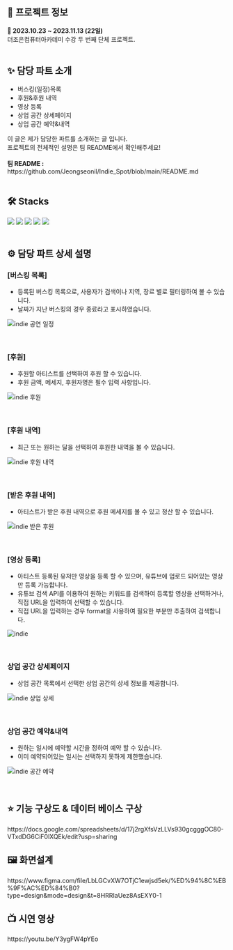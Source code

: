 <h2>🔎 프로젝트 정보</h2>
<div><b>📆 2023.10.23 ~ 2023.11.13 (22일)</b></div>
<div>더조은컴퓨터아카데미 수강 두 번째 단체 프로젝트.</div>
<br>
<h2>✨ 담당 파트 소개</h2>
<ul>
  <li>버스킹(일정)목록</li>
  <li>후원&후원 내역</li>
  <li>영상 등록</li>
  <li>상업 공간 상세페이지</li>
  <li>상업 공간 예약&내역</li>
</ul>
<div>이 글은 제가 담당한 파트를 소개하는 글 입니다.</div>
<div>프로젝트의 전체적인 설명은 팀 README에서 확인해주세요!</div>
<br>
<div><b>팀 README :</b> https://github.com/Jeongseonil/Indie_Spot/blob/main/README.md</div>
<br>
<h2>🛠 Stacks</h2>
<div>
  <img src="https://img.shields.io/badge/Flutter-02569B?style=flat&logo=flutter&logoColor=FFFFFF"/>
  <img src="https://img.shields.io/badge/Dart-0175C2?style=flat&logo=dart&logoColor=FFFFFF"/>
  <img src="https://img.shields.io/badge/Firebase-FFCA28?style=flat&logo=firebase&logoColor=FFFFFF"/>
  <img src="https://img.shields.io/badge/Github-181717?style=flat&logo=github&logoColor=FFFFFF"/>
  <img src="https://img.shields.io/badge/AndroidStudio-3DDC84?style=flat&logo=androidstudio&logoColor=FFFFFF"/> 
</div>
<br>
<h2>⚙ 담당 파트 상세 설명</h2>
<h3>[버스킹 목록]</h3>
<ul>
  <li>등록된 버스킹 목록으로, 사용자가 검색이나 지역, 장르 별로 필터링하여 볼 수 있습니다.</li>
  <li>날짜가 지난 버스킹의 경우 종료라고 표시하였습니다.</li>
</ul>

![indie 공연 일정](https://github.com/bang015/Indie_Spot/assets/137017329/82434280-b776-4ee8-9911-e7a3267bbc58)

<br>
<h3>[후원]</h3>
<ul>
  <li>후원할 아티스트를 선택하여 후원 할 수 있습니다.</li>
  <li>후원 금액, 메세지, 후원자명은 필수 입력 사항입니다.</li>
</ul>

![indie 후원](https://github.com/bang015/Indie_Spot/assets/137017329/698b0591-55a5-47ed-b3e1-058c15f0b165)

<br>
<h3>[후원 내역]</h3>
<ul>
  <li>최근 또는 원하는 달을 선택하여 후원한 내역을 볼 수 있습니다.</li>
</ul>

![indie 후원 내역](https://github.com/bang015/Indie_Spot/assets/137017329/98460027-910f-4402-a79b-57e3611ca502)

<br>
<h3>[받은 후원 내역]</h3>
<ul>
  <li>아티스트가 받은 후원 내역으로 후원 메세지를 볼 수 있고 정산 할 수 있습니다.</li>
</ul>

![indie 받은 후원](https://github.com/bang015/Indie_Spot/assets/137017329/66f6dc41-054f-424a-896b-45cfe9e5c951)

<br>
<h3>[영상 등록]</h3>
<ul>
  <li>아티스트 등록된 유저만 영상을 등록 할 수 있으며, 유튜브에 업로드 되어있는 영상만 등록 가능합니다.</li>
  <li>유튜브 검색 API를 이용하여 원하는 키워드를 검색하여 등록할 영상을 선택하거나, 직접 URL을 입력하여 선택할 수 있습니다.</li>
  <li>직접 URL을 입력하는 경우 format을 사용하여 필요한 부분만 추출하여 검색합니다.</li>
</ul>

![indie](https://github.com/bang015/Indie_Spot/assets/137017329/3a93364f-ebb3-427f-b771-0b08683485b6)

<br>
<h3>상업 공간 상세페이지</h3>
<ul>
  <li>상업 공간 목록에서 선택한 상업 공간의 상세 정보를 제공합니다.</li>
</ul>

![indie 상업 상세](https://github.com/bang015/Indie_Spot/assets/137017329/80e313e5-326c-4521-ac24-23cf289651a8)

<br>
<h3>상업 공간 예약&내역</h3>
<ul>
  <li>원하는 일시에 예약할 시간을 정하여 예약 할 수 있습니다.</li>
  <li>이미 예약되어있는 일시는 선택하지 못하게 제한했습니다.</li>
</ul>

![indie 공간 예약](https://github.com/bang015/Indie_Spot/assets/137017329/41a060bc-b992-43b8-9c60-5fe3a7e9a69b)

<br>
<h2>⭐ 기능 구상도 & 데이터 베이스 구상</h2>
https://docs.google.com/spreadsheets/d/17j2rgXfsVzLLVs930gcgggOC80-VTxdDG6CiF0lXQEk/edit?usp=sharing

<h2>🖼️ 화면설계</h2> 
https://www.figma.com/file/LbLGCvXW7OTjC1ewjsd5ek/%ED%94%8C%EB%9F%AC%ED%84%B0?type=design&mode=design&t=8HRRIaUez8AsEXY0-1

<h2>📺 시연 영상</h2>
https://youtu.be/Y3ygFW4pYEo


